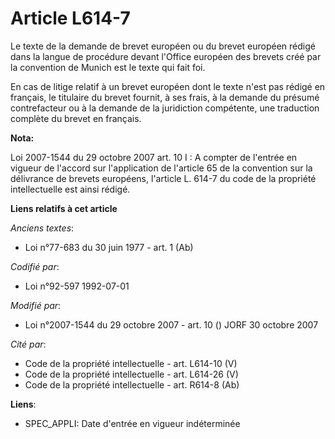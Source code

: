 # Article L614-7

Le texte de la demande de brevet européen ou du brevet européen rédigé dans la langue de procédure devant l'Office européen
des brevets créé par la convention de Munich est le texte qui fait foi.

En cas de litige relatif à un brevet européen dont le texte n'est pas rédigé en français, le titulaire du brevet fournit, à
ses frais, à la demande du présumé contrefacteur ou à la demande de la juridiction compétente, une traduction complète du
brevet en français.

**Nota:**

Loi 2007-1544 du 29 octobre 2007 art. 10 I : A compter de l'entrée en vigueur de l'accord sur l'application de l'article 65
de la convention sur la délivrance de brevets européens, l'article L. 614-7 du code de la propriété intellectuelle est ainsi
rédigé.

**Liens relatifs à cet article**

_Anciens textes_:

  - Loi n°77-683 du 30 juin 1977 - art. 1 (Ab)

_Codifié par_:

  - Loi n°92-597 1992-07-01

_Modifié par_:

  - Loi n°2007-1544 du 29 octobre 2007 - art. 10 () JORF 30 octobre 2007

_Cité par_:

  - Code de la propriété intellectuelle - art. L614-10 (V)
  - Code de la propriété intellectuelle - art. L614-26 (V)
  - Code de la propriété intellectuelle - art. R614-8 (Ab)

**Liens**:

  - SPEC_APPLI: Date d'entrée en vigueur indéterminée
